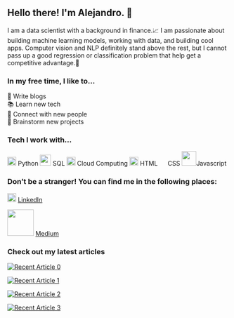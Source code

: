 ## Hello there! I'm Alejandro. 👋

I am a data scientist with a background in finance.📈 I am passionate about building machine learning models, working with data, and building cool apps. Computer vision and NLP definitely stand above the rest, but I cannot pass up a good regression or classification problem that help get a competitive advantage.🤖

### **In my free time, I like to...** 
📝 Write blogs  
📚 Learn new tech  
👥 Connect with new people  
💭 Brainstorm new projects  

### **Tech I work with...**
<img src="https://upload.wikimedia.org/wikipedia/commons/c/c3/Python-logo-notext.svg" width=20 href="https://www.python.org"> Python 
<img src="https://banner2.cleanpng.com/20180526/oqt/kisspng-microsoft-sql-server-mysql-database-logo-5b098c6ebad6d7.7316225815273524307653.jpg" width=25 href="https://en.wikipedia.org/wiki/SQL"> SQL 
<img src="https://toppng.com/uploads/preview/cloud-logo-11551052586sww2wdgfof.png" width=20 href="https://en.wikipedia.org/wiki/Cloud_computing"> Cloud Computing
<img src="https://upload.wikimedia.org/wikipedia/commons/6/61/HTML5_logo_and_wordmark.svg" width=20 href="https://en.wikipedia.org/wiki/HTML"> HTML 
<img src="https://upload.wikimedia.org/wikipedia/commons/d/d5/CSS3_logo_and_wordmark.svg" width=15 href="https://en.wikipedia.org/wiki/CSS"> CSS
<img src="https://1000logos.net/wp-content/uploads/2020/09/JavaScript-Logo.png" width=33 href="https://www.javascript.com">Javascript 


### **Don’t be a stranger! You can find me in the following places:**  

<img src="https://content.linkedin.com/content/dam/me/business/en-us/amp/brand-site/v2/bg/LI-Bug.svg.original.svg" width=20 href="https://www.linkedin.com/in/alejandrocolocho/"> [LinkedIn](https://www.linkedin.com/in/alejandrocolocho/)  

<img src="https://miro.medium.com/max/1000/1*Ra88BZ-CSTovFS2ZSURBgg.png" width=60 href="https://alejandro-colocho.medium.com"> [Medium](https://alejandro-colocho.medium.com)

### **Check out my latest articles**
<a target="_blank" href="https://github-readme-medium-recent-article.vercel.app/medium/@alejandro-colocho/0"><img src="https://github-readme-medium-recent-article.vercel.app/medium/@alejandro-colocho/0" alt="Recent Article 0"> 

<a target="_blank" href="https://github-readme-medium-recent-article.vercel.app/medium/@alejandro-colocho/1"><img src="https://github-readme-medium-recent-article.vercel.app/medium/@alejandro-colocho/1" alt="Recent Article 1"> 

<a target="_blank" href="https://github-readme-medium-recent-article.vercel.app/medium/@alejandro-colocho/2"><img src="https://github-readme-medium-recent-article.vercel.app/medium/@alejandro-colocho/2" alt="Recent Article 2"> 

<a target="_blank" href="https://github-readme-medium-recent-article.vercel.app/medium/@alejandro-colocho/3"><img src="https://github-readme-medium-recent-article.vercel.app/medium/@alejandro-colocho/3" alt="Recent Article 3"> 
